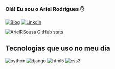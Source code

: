 ### Olá! Eu sou o Ariel Rodrigues ✋  

[![Blog](https://img.shields.io/badge/Instagram-E4405F?style=for-the-badge&logo=instagram&logoColor=white)](https://www.instagram.com/ariel.dzn/)
[![Linkdin](https://img.shields.io/badge/LinkedIn-0077B5?style=for-the-badge&logo=linkedin&logoColor=white)](https://www.linkedin.com/in/ariel-rodriguês-de-sousa-7265aa278/)

![ArielRSousa GitHub stats](https://github-readme-stats.vercel.app/api?username=ArielRSousa&show_icons=true&theme=radical)

## Tecnologias que uso no meu dia
<div style="display: inline_block">
<img aling="center" alt="python" src="https://img.shields.io/badge/Python-14354C?style=for-the-badge&logo=python&logoColor=white">
<img aling="center" alt="django" src="https://img.shields.io/badge/Django-092E20?style=for-the-badge&logo=django&logoColor=white">
<img aling="center" alt="html5" src="https://img.shields.io/badge/HTML5-E34F26?style=for-the-badge&logo=html5&logoColor=white">
<img aling="center" alt="css3" src="https://img.shields.io/badge/CSS3-1572B6?style=for-the-badge&logo=css3&logoColor=white">
</div>
